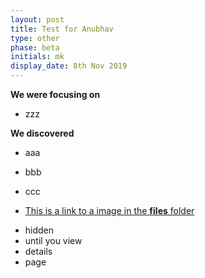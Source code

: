 ```yaml
---
layout: post
title: Test for Anubhav
type: other
phase: beta
initials: mk
display_date: 8th Nov 2019
---
```


**We were focusing on**
- zzz



**We discovered**

- aaa
- bbb
- ccc

- [This is a link to a image in the **files** folder](/files/saltire.png)

<!--more-->

- hidden
- until you view
- details
- page
